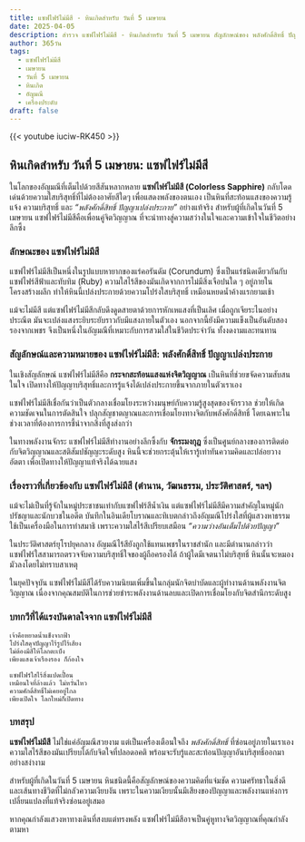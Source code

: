 ```yaml
---
title: แซฟไฟร์ไม่มีสี - หินเกิดสำหรับ วันที่ 5 เมษายน
date: 2025-04-05
description: สำรวจ แซฟไฟร์ไม่มีสี - หินเกิดสำหรับ วันที่ 5 เมษายน สัญลักษณ์ของ พลังศักดิ์สิทธิ์ ปัญญาเปล่งประกาย มาเรียนรู้ความหมายลึกซึ้งของหินพิเศษนี้
author: 365วัน
tags:
  - แซฟไฟร์ไม่มีสี
  - เมษายน
  - วันที่ 5 เมษายน
  - หินเกิด
  - อัญมณี
  - เครื่องประดับ
draft: false
---
```


{{< youtube iuciw-RK450 >}}


## หินเกิดสำหรับ วันที่ 5 เมษายน: แซฟไฟร์ไม่มีสี

ในโลกของอัญมณีที่เต็มไปด้วยสีสันหลากหลาย **แซฟไฟร์ไม่มีสี (Colorless Sapphire)** กลับโดดเด่นด้วยความใสบริสุทธิ์ที่ไม่ต้องอาศัยสีใดๆ เพื่อแสดงพลังของตนเอง เป็นหินที่สะท้อนแสงของความรู้แจ้ง ความบริสุทธิ์ และ _“พลังศักดิ์สิทธิ์ ปัญญาเปล่งประกาย”_ อย่างแท้จริง สำหรับผู้ที่เกิดในวันที่ 5 เมษายน แซฟไฟร์ไม่มีสีคือเพื่อนคู่จิตวิญญาณ ที่จะนำทางสู่ความสว่างในใจและความเข้าใจในชีวิตอย่างลึกซึ้ง

### ลักษณะของ แซฟไฟร์ไม่มีสี

แซฟไฟร์ไม่มีสีเป็นหนึ่งในรูปแบบหายากของแร่คอรันดัม (Corundum) ซึ่งเป็นแร่ชนิดเดียวกันกับแซฟไฟร์สีฟ้าและทับทิม (Ruby) ความใสไร้สีของมันเกิดจากการไม่มีสิ่งเจือปนใด ๆ อยู่ภายในโครงสร้างผลึก ทำให้หินนี้เปล่งประกายด้วยความโปร่งใสบริสุทธิ์ เหมือนหยดน้ำค้างแรกยามเช้า

แม้จะไม่มีสี แต่แซฟไฟร์ไม่มีสีกลับดึงดูดสายตาด้วยการหักเหแสงที่เป็นเลิศ เมื่อถูกเจียระไนอย่างประณีต มันจะเปล่งแสงระยิบระยับราวกับมีแสงภายในตัวเอง นอกจากนี้ยังมีความแข็งเป็นอันดับสองรองจากเพชร จึงเป็นหนึ่งในอัญมณีที่เหมาะกับการสวมใส่ในชีวิตประจำวัน ทั้งงดงามและทนทาน

### สัญลักษณ์และความหมายของ แซฟไฟร์ไม่มีสี: พลังศักดิ์สิทธิ์ ปัญญาเปล่งประกาย

ในเชิงสัญลักษณ์ แซฟไฟร์ไม่มีสีคือ **กระจกสะท้อนแสงแห่งจิตวิญญาณ** เป็นหินที่ช่วยขจัดความสับสนในใจ เปิดทางให้ปัญญาบริสุทธิ์และการรู้แจ้งได้เปล่งประกายขึ้นจากภายในตัวเราเอง

แซฟไฟร์ไม่มีสีเชื่อกันว่าเป็นตัวกลางเชื่อมโยงระหว่างมนุษย์กับความรู้สูงสุดของจักรวาล ช่วยให้เกิดความชัดเจนในการตัดสินใจ ปลุกสัญชาตญาณและการเชื่อมโยงทางจิตกับพลังศักดิ์สิทธิ์ โดยเฉพาะในช่วงเวลาที่ต้องการการชี้นำจากสิ่งที่สูงส่งกว่า

ในทางพลังงานจักระ แซฟไฟร์ไม่มีสีทำงานอย่างลึกซึ้งกับ **จักระมงกุฎ** ซึ่งเป็นศูนย์กลางของการติดต่อกับจิตวิญญาณและสติสัมปชัญญะระดับสูง หินนี้จะช่วยกระตุ้นให้เรารู้เท่าทันความคิดและปล่อยวางอัตตา เพื่อเปิดทางให้ปัญญาแท้จริงได้ฉายแสง

### เรื่องราวที่เกี่ยวข้องกับ แซฟไฟร์ไม่มีสี (ตำนาน, วัฒนธรรม, ประวัติศาสตร์, ฯลฯ)

แม้จะไม่เป็นที่รู้จักในหมู่ประชาชนเท่ากับแซฟไฟร์สีน้ำเงิน แต่แซฟไฟร์ไม่มีสีมีความสำคัญในหมู่นักปรัชญาและนักบวชในอดีต บันทึกในอินเดียโบราณและทิเบตกล่าวถึงอัญมณีโปร่งใสที่ผู้แสวงหาธรรมใช้เป็นเครื่องมือในการทำสมาธิ เพราะความใสไร้สีเปรียบเสมือน _“ความว่างอันเต็มไปด้วยปัญญา”_

ในประวัติศาสตร์ยุโรปยุคกลาง อัญมณีไร้สียังถูกใช้แทนเพชรในราชสำนัก และมีตำนานกล่าวว่าแซฟไฟร์ใสสามารถตรวจจับความบริสุทธิ์ใจของผู้ถือครองได้ ถ้าผู้ใดมีเจตนาไม่บริสุทธิ์ หินนั้นจะหมองมัวลงโดยไม่ทราบสาเหตุ

ในยุคปัจจุบัน แซฟไฟร์ไม่มีสีได้รับความนิยมเพิ่มขึ้นในกลุ่มนักจิตบำบัดและผู้ทำงานด้านพลังงานจิตวิญญาณ เนื่องจากคุณสมบัติในการช่วยชำระพลังงานด้านลบและเปิดการเชื่อมโยงกับจิตสำนึกระดับสูง

### บทกวีที่ได้แรงบันดาลใจจาก แซฟไฟร์ไม่มีสี

```
เจ้าคือหยาดน้ำแข็งจากฟ้า  
โปร่งใสดุจปัญญาไร้รูปไร้เสียง  
ไม่ต้องมีสีให้โลกตะเบ็ง  
เพียงแสงเจ้าเรืองรอง ก็ก้องใจ

แซฟไฟร์ใสไร้สิ่งแปดเปื้อน  
เหมือนใจที่ล้างแล้ว ไม่หวั่นไหว  
ความศักดิ์สิทธิ์ไม่เคยอยู่ไกล  
เพียงเปิดใจ โลกใหม่ก็เปิดทาง
```

### บทสรุป

**แซฟไฟร์ไม่มีสี** ไม่ใช่แค่อัญมณีสวยงาม แต่เป็นเครื่องเตือนใจถึง _พลังศักดิ์สิทธิ์_ ที่ซ่อนอยู่ภายในเราเอง ความใสไร้สีของมันเปรียบได้กับจิตใจที่ปลอดอคติ พร้อมจะรับรู้และสะท้อนปัญญาอันบริสุทธิ์ออกมาอย่างสง่างาม

สำหรับผู้ที่เกิดในวันที่ 5 เมษายน หินชนิดนี้คือสัญลักษณ์ของความคิดที่แจ่มชัด ความศรัทธาในสิ่งดี และเส้นทางชีวิตที่ไม่กลัวความเงียบงัน เพราะในความเงียบนั้นมีเสียงของปัญญาและพลังงานแห่งการเปลี่ยนแปลงที่แท้จริงซ่อนอยู่เสมอ

หากคุณกำลังแสวงหาทางเดินที่สงบแต่ทรงพลัง แซฟไฟร์ไม่มีสีอาจเป็นคู่หูทางจิตวิญญาณที่คุณกำลังตามหา